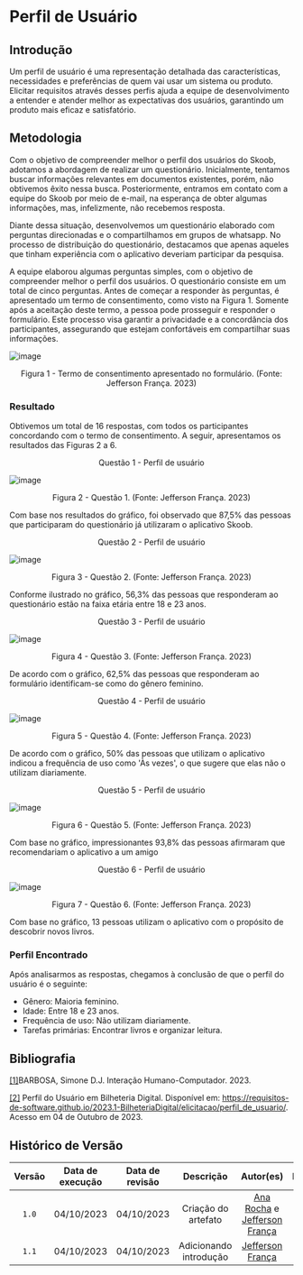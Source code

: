 # Perfil de Usuário

## Introdução

Um perfil de usuário é uma representação detalhada das características, necessidades e preferências de quem vai usar um sistema ou produto. Elicitar requisitos através desses perfis ajuda a equipe de desenvolvimento a entender e atender melhor as expectativas dos usuários, garantindo um produto mais eficaz e satisfatório.

## Metodologia

Com o objetivo de compreender melhor o perfil dos usuários do Skoob, adotamos a abordagem de realizar um questionário. Inicialmente, tentamos buscar informações relevantes em documentos existentes, porém, não obtivemos êxito nessa busca. Posteriormente, entramos em contato com a equipe do Skoob por meio de e-mail, na esperança de obter algumas informações, mas, infelizmente, não recebemos resposta.

Diante dessa situação, desenvolvemos um questionário elaborado com perguntas direcionadas e o compartilhamos em grupos de whatsapp. No processo de distribuição do questionário, destacamos que apenas aqueles que tinham experiência com o aplicativo deveriam participar da pesquisa.

A equipe elaborou algumas perguntas simples, com o objetivo de compreender melhor o perfil dos usuários. O questionário consiste em um total de cinco perguntas. Antes de começar a responder às perguntas, é apresentado um termo de consentimento, como visto na Figura 1. Somente após a aceitação deste termo, a pessoa pode prosseguir e responder o formulário. Este processo visa garantir a privacidade e a concordância dos participantes, assegurando que estejam confortáveis em compartilhar suas informações.

![image](../img/termo_de_consentimento_form.png)
<div style="text-align: center">
<p>Figura 1 - Termo de consentimento apresentado no formulário. (Fonte: Jefferson França. 2023)</p>
</div>

### Resultado 

Obtivemos um total de 16 respostas, com todos os participantes concordando com o termo de consentimento. A seguir, apresentamos os resultados das Figuras 2 a 6.

<div style="text-align: center">
Questão 1 - Perfil de usuário
</div>

![image](../img/questao1.png)
<div style="text-align: center">
<p>Figura 2 - Questão 1. (Fonte: Jefferson França. 2023)</p>
</div>

Com base nos resultados do gráfico, foi observado que 87,5% das pessoas que participaram do questionário já utilizaram o aplicativo Skoob.

<div style="text-align: center">
Questão 2 - Perfil de usuário
</div>

![image](../img/questao2.png)
<div style="text-align: center">
<p>Figura 3 - Questão 2. (Fonte: Jefferson França. 2023)</p>
</div>

Conforme ilustrado no gráfico, 56,3% das pessoas que responderam ao questionário estão na faixa etária entre 18 e 23 anos.

<div style="text-align: center">
Questão 3 - Perfil de usuário
</div>

![image](../img/questao3.png)
<div style="text-align: center">
<p>Figura 4 - Questão 3. (Fonte: Jefferson França. 2023)</p>
</div>

De acordo com o gráfico, 62,5% das pessoas que responderam ao formulário identificam-se como do gênero feminino.

<div style="text-align: center">
Questão 4 - Perfil de usuário
</div>

![image](../img/questao4.png)
<div style="text-align: center">
<p>Figura 5 - Questão 4. (Fonte: Jefferson França. 2023)</p>
</div>

De acordo com o gráfico, 50% das pessoas que utilizam o aplicativo indicou a frequência de uso como 'Às vezes', o que sugere que elas não o utilizam diariamente. 

<div style="text-align: center">
Questão 5 - Perfil de usuário
</div>

![image](../img/questao5.png)
<div style="text-align: center">
<p>Figura 6 - Questão 5. (Fonte: Jefferson França. 2023)</p>
</div>

Com base no gráfico, impressionantes 93,8% das pessoas afirmaram que recomendariam o aplicativo a um amigo

<div style="text-align: center">
Questão 6 - Perfil de usuário
</div>

![image](../img/questao6.png)
<div style="text-align: center">
<p>Figura 7 - Questão 6. (Fonte: Jefferson França. 2023)</p>
</div>

Com base no gráfico, 13 pessoas utilizam o aplicativo com o propósito de descobrir novos livros.

### Perfil Encontrado

Após analisarmos as respostas, chegamos à conclusão de que o perfil do usuário é o seguinte:

  - Gênero: Maioria feminino.
  - Idade: Entre 18 e 23 anos.
  - Frequência de uso: Não utilizam diariamente.
  - Tarefas primárias: Encontrar livros e organizar leitura.

## Bibliografia

<a id="aa" href="#a">[1]</a>BARBOSA, Simone D.J. Interação Humano-Computador. 2023.

<a id="aa" href="#a">[2]</a> Perfil do Usuário em Bilheteria Digital. Disponível em: https://requisitos-de-software.github.io/2023.1-BilheteriaDigital/elicitacao/perfil_de_usuario/. Acesso em 04 de Outubro de 2023.

## Histórico de Versão

| Versão | Data de execução | Data de revisão |             Descrição             |                      Autor(es)                       |                     Revisor(es)                      |
| :----: | :--------------: | :-------------: | :-------------------------------: | :--------------------------------------------------: | :--------------------------------------------------: |
| `1.0`  |    04/10/2023    |   04/10/2023    | Criação do artefato |  [Ana Rocha](https://github.com/anaaroch) e [Jefferson França](https://github.com/Frans6)    | [Yago Passos](https://github.com/yagompassos) |
| `1.1`  |    04/10/2023    |   04/10/2023    | Adicionando introdução |  [Jefferson França](https://github.com/Frans6)    | [Yago Passos](https://github.com/yagompassos) |

